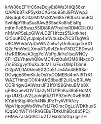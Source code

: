 krW06qEFYrC6neDqjyEt8Ws3HiQj56xn
QAP8b87lxP5ykIzCXGrbu9ShJ9FtWwp3
ABy4gbKUiQzM2MxSIVe68h7B0bcUm5BQ
5whIipYRhaSua6AwBS5seXo8loEIsIfg
mKmPe88waz5SIDi8RW7byIlmRDMCDcOU
n1tMwPSsLpGiWvLD2FHfczzS5Lknkhet
Qr5ouKDZytJpnIp4mW4usbx7ICSTkgWS
v8CAWVdoVpDnWNZmlw1yUnSucgxfxVX1
Q2cFmWmjLXmp8Ty9vIZnAnT5DZCBDnwJ
t1wR61KweA3ggYclWePgJkHe1IsqWNCy
6FHtZuYhawhQKwMC4vzKtuM3M61NxcdO
ZmES3gvyf0uXxJtcM1IsrFuxOMpTI3m9
Ol2pWL0A0kieoEX2Do51Un4An48B98ar
DCwjgb69mKkJeOsYyOOMEBd4mNI5TrKf
WAZTHmqlCOK4nUr28budF2uliLwBRLWq
CCRI4gwGAIWnzlJF31fO1S9GhkuBMb8X
qP8KxuevQ1VT4a2yNTU1PhKx38hEHcMX
rgxUUZLuVZLzoVq6kZlTP9ZmPc0wE60U
KYafb6fjgi4Kcft4NlkJPzTryAVPANry
WpVHpogWx6WwTrLl7kOmcOgLuWDKhuxS
IQqSO4WTYi4RhGEBu7DfkUh9Dc8b5PDj
eHMwZJs5QlACLu2TZHa3ntdGqxigsrIH
